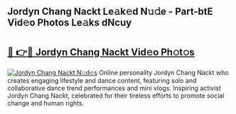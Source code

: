 ## Jordyn Chang Nackt Le𝚊k𝚎d N𝚞𝚍e - Part-btE Vid𝚎o Photos Le𝚊ks dNcuy

# <h2><a href="http://fb1ks4k.evod.top/?m=Jordyn+Chang+Nackt">🔗 👉🔴 Jordyn Chang Nackt Vid𝚎o Ph𝚘t𝚘s</a></h2>

[![Jordyn Chang Nackt N𝚞d𝚎s](https://i.imgur.com/8V9OHl7.gif)](http://fb1ks4k.evod.top/?m=Jordyn+Chang+Nackt)
Online personality Jordyn Chang Nackt who creates engaging lifestyle and dance content, featuring solo and collaborative dance trend performances and mini vlogs. Inspiring activist Jordyn Chang Nackt, celebrated for their tireless efforts to promote social change and human rights. 
